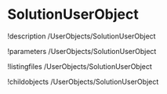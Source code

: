 <!-- MOOSE Documentation Stub: Remove this when content is added. -->

# SolutionUserObject
!description /UserObjects/SolutionUserObject

!parameters /UserObjects/SolutionUserObject

!listingfiles /UserObjects/SolutionUserObject

!childobjects /UserObjects/SolutionUserObject

